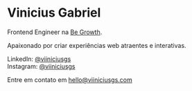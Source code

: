 # Vinicius Gabriel

Frontend Engineer na [Be Growth](https://begrowth.com.br/).

Apaixonado por criar experiências web atraentes e interativas.

LinkedIn: [@viiniciusgs](https://www.linkedin.com/in/viiniciusgs/)  
Instagram: [@viiniciusgs](https://www.instagram.com/viiniciusgs/)

Entre em contato em [hello@viiniciusgs.com](mailto:hello@viiniciusgs.com)
